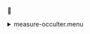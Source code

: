 &#x1F4D5; <details><summary>measure-occulter.menu</summary><blockquote><pre>&#x1F4D5; <details><summary>measure-occulter.cbk</summary><blockquote><pre>&#x1F4D5; <details><summary>ND_IN.rcp</summary><blockquote><pre>&#x1F4D5;  nd in 
The above code block covers:0.00 minutes of camera integration + hardware moves and overhead</pre></blockquote></details>&#x1F4D5; <details><summary>Exposure_80.rcp</summary><blockquote><pre>&#x1F4D5;  exposure 80 
The above code block covers:0.00 minutes of camera integration + hardware moves and overhead</pre></blockquote></details>&#x1F4D5; <details><summary>dark_01wave_1beam_16sums_16rep_BOTH.rcp</summary><blockquote><pre>&#x1F4D5;  shut	in 
&#x1F4D5;  for 16 
&#x1F4D9;  data	rcam	both	656.28	16 
&#x1F4D9;  data	rcam	both	656.28	16 
&#x1F4D5;  endfor 
The above code block covers:0.18 minutes of camera integration + hardware moves and overhead</pre></blockquote></details>&#x1F4D9; <details><summary>setupNDShutterOut.rcp</summary><blockquote><pre>&#x1F4D5;  shut	out 
The above code block covers:0.00 minutes of camera integration + hardware moves and overhead</pre></blockquote></details>&#x1F4D5; <details><summary>530_FW.rcp</summary><blockquote><pre>&#x1F4D5;  prefilterrange 530 
The above code block covers:0.00 minutes of camera integration + hardware moves and overhead</pre></blockquote></details>&#x1F4D5; <details><summary>530_01wave_2beam_16sums_16rep_BOTH.rcp</summary><blockquote><pre>&#x1F4D5;  data	rcam	both	530.30	16 
&#x1F4D5;  data	tcam	both	530.30	16 
&#x1F4D5;  data	rcam	both	530.30	16 
&#x1F4D5;  data	tcam	both	530.30	16 
&#x1F4D5;  data	rcam	both	530.30	16 
&#x1F4D5;  data	tcam	both	530.30	16 
&#x1F4D5;  data	rcam	both	530.30	16 
&#x1F4D5;  data	tcam	both	530.30	16 
&#x1F4D5;  data	rcam	both	530.30	16 
&#x1F4D5;  data	tcam	both	530.30	16 
&#x1F4D5;  data	rcam	both	530.30	16 
&#x1F4D5;  data	tcam	both	530.30	16 
&#x1F4D5;  data	rcam	both	530.30	16 
&#x1F4D5;  data	tcam	both	530.30	16 
&#x1F4D5;  data	rcam	both	530.30	16 
&#x1F4D5;  data	tcam	both	530.30	16 
&#x1F4D5;  data	rcam	both	530.30	16 
&#x1F4D5;  data	tcam	both	530.30	16 
&#x1F4D5;  data	rcam	both	530.30	16 
&#x1F4D5;  data	tcam	both	530.30	16 
&#x1F4D5;  data	rcam	both	530.30	16 
&#x1F4D5;  data	tcam	both	530.30	16 
&#x1F4D5;  data	rcam	both	530.30	16 
&#x1F4D5;  data	tcam	both	530.30	16 
&#x1F4D5;  data	rcam	both	530.30	16 
&#x1F4D5;  data	tcam	both	530.30	16 
&#x1F4D5;  data	rcam	both	530.30	16 
&#x1F4D5;  data	tcam	both	530.30	16 
&#x1F4D5;  data	rcam	both	530.30	16 
&#x1F4D5;  data	tcam	both	530.30	16 
&#x1F4D5;  data	rcam	both	530.30	16 
&#x1F4D5;  data	tcam	both	530.30	16 
The above code block covers:2.89 minutes of camera integration + hardware moves and overhead</pre></blockquote></details>&#x1F4D5; <details><summary>637_FW.rcp</summary><blockquote><pre>&#x1F4D5;  prefilterrange 637 
The above code block covers:0.00 minutes of camera integration + hardware moves and overhead</pre></blockquote></details>&#x1F4D5; <details><summary>637_01wave_2beam_16sums_16rep_BOTH.rcp</summary><blockquote><pre>&#x1F4D5;  data	rcam	both	637.40	16 
&#x1F4D5;  data	tcam	both	637.40	16 
&#x1F4D5;  data	rcam	both	637.40	16 
&#x1F4D5;  data	tcam	both	637.40	16 
&#x1F4D5;  data	rcam	both	637.40	16 
&#x1F4D5;  data	tcam	both	637.40	16 
&#x1F4D5;  data	rcam	both	637.40	16 
&#x1F4D5;  data	tcam	both	637.40	16 
&#x1F4D5;  data	rcam	both	637.40	16 
&#x1F4D5;  data	tcam	both	637.40	16 
&#x1F4D5;  data	rcam	both	637.40	16 
&#x1F4D5;  data	tcam	both	637.40	16 
&#x1F4D5;  data	rcam	both	637.40	16 
&#x1F4D5;  data	tcam	both	637.40	16 
&#x1F4D5;  data	rcam	both	637.40	16 
&#x1F4D5;  data	tcam	both	637.40	16 
&#x1F4D5;  data	rcam	both	637.40	16 
&#x1F4D5;  data	tcam	both	637.40	16 
&#x1F4D5;  data	rcam	both	637.40	16 
&#x1F4D5;  data	tcam	both	637.40	16 
&#x1F4D5;  data	rcam	both	637.40	16 
&#x1F4D5;  data	tcam	both	637.40	16 
&#x1F4D5;  data	rcam	both	637.40	16 
&#x1F4D5;  data	tcam	both	637.40	16 
&#x1F4D5;  data	rcam	both	637.40	16 
&#x1F4D5;  data	tcam	both	637.40	16 
&#x1F4D5;  data	rcam	both	637.40	16 
&#x1F4D5;  data	tcam	both	637.40	16 
&#x1F4D5;  data	rcam	both	637.40	16 
&#x1F4D5;  data	tcam	both	637.40	16 
&#x1F4D5;  data	rcam	both	637.40	16 
&#x1F4D5;  data	tcam	both	637.40	16 
The above code block covers:2.89 minutes of camera integration + hardware moves and overhead</pre></blockquote></details>&#x1F4D5; <details><summary>656_FW.rcp</summary><blockquote><pre>&#x1F4D5;  prefilterrange 656 
The above code block covers:0.00 minutes of camera integration + hardware moves and overhead</pre></blockquote></details>&#x1F4D5; <details><summary>656_01wave_2beam_16sums_16rep_BOTH.rcp</summary><blockquote><pre>&#x1F4D5;  data	rcam	both	656.28	16 
&#x1F4D5;  data	tcam	both	656.28	16 
&#x1F4D5;  data	rcam	both	656.28	16 
&#x1F4D5;  data	tcam	both	656.28	16 
&#x1F4D5;  data	rcam	both	656.28	16 
&#x1F4D5;  data	tcam	both	656.28	16 
&#x1F4D5;  data	rcam	both	656.28	16 
&#x1F4D5;  data	tcam	both	656.28	16 
&#x1F4D5;  data	rcam	both	656.28	16 
&#x1F4D5;  data	tcam	both	656.28	16 
&#x1F4D5;  data	rcam	both	656.28	16 
&#x1F4D5;  data	tcam	both	656.28	16 
&#x1F4D5;  data	rcam	both	656.28	16 
&#x1F4D5;  data	tcam	both	656.28	16 
&#x1F4D5;  data	rcam	both	656.28	16 
&#x1F4D5;  data	tcam	both	656.28	16 
&#x1F4D5;  data	rcam	both	656.28	16 
&#x1F4D5;  data	tcam	both	656.28	16 
&#x1F4D5;  data	rcam	both	656.28	16 
&#x1F4D5;  data	tcam	both	656.28	16 
&#x1F4D5;  data	rcam	both	656.28	16 
&#x1F4D5;  data	tcam	both	656.28	16 
&#x1F4D5;  data	rcam	both	656.28	16 
&#x1F4D5;  data	tcam	both	656.28	16 
&#x1F4D5;  data	rcam	both	656.28	16 
&#x1F4D5;  data	tcam	both	656.28	16 
&#x1F4D5;  data	rcam	both	656.28	16 
&#x1F4D5;  data	tcam	both	656.28	16 
&#x1F4D5;  data	rcam	both	656.28	16 
&#x1F4D5;  data	tcam	both	656.28	16 
&#x1F4D5;  data	rcam	both	656.28	16 
&#x1F4D5;  data	tcam	both	656.28	16 
The above code block covers:2.89 minutes of camera integration + hardware moves and overhead</pre></blockquote></details>&#x1F4D5; <details><summary>706_FW.rcp</summary><blockquote><pre>&#x1F4D5;  prefilterrange 706 
The above code block covers:0.00 minutes of camera integration + hardware moves and overhead</pre></blockquote></details>&#x1F4D5; <details><summary>706_01wave_2beam_16sums_16rep_BOTH.rcp</summary><blockquote><pre>&#x1F4D5;  data	rcam	both	706.20	16 
&#x1F4D5;  data	tcam	both	706.20	16 
&#x1F4D5;  data	rcam	both	706.20	16 
&#x1F4D5;  data	tcam	both	706.20	16 
&#x1F4D5;  data	rcam	both	706.20	16 
&#x1F4D5;  data	tcam	both	706.20	16 
&#x1F4D5;  data	rcam	both	706.20	16 
&#x1F4D5;  data	tcam	both	706.20	16 
&#x1F4D5;  data	rcam	both	706.20	16 
&#x1F4D5;  data	tcam	both	706.20	16 
&#x1F4D5;  data	rcam	both	706.20	16 
&#x1F4D5;  data	tcam	both	706.20	16 
&#x1F4D5;  data	rcam	both	706.20	16 
&#x1F4D5;  data	tcam	both	706.20	16 
&#x1F4D5;  data	rcam	both	706.20	16 
&#x1F4D5;  data	tcam	both	706.20	16 
&#x1F4D5;  data	rcam	both	706.20	16 
&#x1F4D5;  data	tcam	both	706.20	16 
&#x1F4D5;  data	rcam	both	706.20	16 
&#x1F4D5;  data	tcam	both	706.20	16 
&#x1F4D5;  data	rcam	both	706.20	16 
&#x1F4D5;  data	tcam	both	706.20	16 
&#x1F4D5;  data	rcam	both	706.20	16 
&#x1F4D5;  data	tcam	both	706.20	16 
&#x1F4D5;  data	rcam	both	706.20	16 
&#x1F4D5;  data	tcam	both	706.20	16 
&#x1F4D5;  data	rcam	both	706.20	16 
&#x1F4D5;  data	tcam	both	706.20	16 
&#x1F4D5;  data	rcam	both	706.20	16 
&#x1F4D5;  data	tcam	both	706.20	16 
&#x1F4D5;  data	rcam	both	706.20	16 
&#x1F4D5;  data	tcam	both	706.20	16 
The above code block covers:2.89 minutes of camera integration + hardware moves and overhead</pre></blockquote></details>&#x1F4D5; <details><summary>789_FW.rcp</summary><blockquote><pre>&#x1F4D5;  prefilterrange 789 
The above code block covers:0.00 minutes of camera integration + hardware moves and overhead</pre></blockquote></details>&#x1F4D5; <details><summary>789_01wave_2beam_16sums_16rep_BOTH.rcp</summary><blockquote><pre>&#x1F4D5;  data	rcam	both	789.40	16 
&#x1F4D5;  data	tcam	both	789.40	16 
&#x1F4D5;  data	rcam	both	789.40	16 
&#x1F4D5;  data	tcam	both	789.40	16 
&#x1F4D5;  data	rcam	both	789.40	16 
&#x1F4D5;  data	tcam	both	789.40	16 
&#x1F4D5;  data	rcam	both	789.40	16 
&#x1F4D5;  data	tcam	both	789.40	16 
&#x1F4D5;  data	rcam	both	789.40	16 
&#x1F4D5;  data	tcam	both	789.40	16 
&#x1F4D5;  data	rcam	both	789.40	16 
&#x1F4D5;  data	tcam	both	789.40	16 
&#x1F4D5;  data	rcam	both	789.40	16 
&#x1F4D5;  data	tcam	both	789.40	16 
&#x1F4D5;  data	rcam	both	789.40	16 
&#x1F4D5;  data	tcam	both	789.40	16 
&#x1F4D5;  data	rcam	both	789.40	16 
&#x1F4D5;  data	tcam	both	789.40	16 
&#x1F4D5;  data	rcam	both	789.40	16 
&#x1F4D5;  data	tcam	both	789.40	16 
&#x1F4D5;  data	rcam	both	789.40	16 
&#x1F4D5;  data	tcam	both	789.40	16 
&#x1F4D5;  data	rcam	both	789.40	16 
&#x1F4D5;  data	tcam	both	789.40	16 
&#x1F4D5;  data	rcam	both	789.40	16 
&#x1F4D5;  data	tcam	both	789.40	16 
&#x1F4D5;  data	rcam	both	789.40	16 
&#x1F4D5;  data	tcam	both	789.40	16 
&#x1F4D5;  data	rcam	both	789.40	16 
&#x1F4D5;  data	tcam	both	789.40	16 
&#x1F4D5;  data	rcam	both	789.40	16 
&#x1F4D5;  data	tcam	both	789.40	16 
The above code block covers:2.89 minutes of camera integration + hardware moves and overhead</pre></blockquote></details>&#x1F4D5; <details><summary>1074_FW.rcp</summary><blockquote><pre>&#x1F4D5;  prefilterrange 1074 
The above code block covers:0.00 minutes of camera integration + hardware moves and overhead</pre></blockquote></details>&#x1F4D5; <details><summary>1074_01wave_2beam_16sums_16rep_BOTH.rcp</summary><blockquote><pre>&#x1F4D5;  data	rcam	both	1074.70	16 
&#x1F4D5;  data	tcam	both	1074.70	16 
&#x1F4D5;  data	rcam	both	1074.70	16 
&#x1F4D5;  data	tcam	both	1074.70	16 
&#x1F4D5;  data	rcam	both	1074.70	16 
&#x1F4D5;  data	tcam	both	1074.70	16 
&#x1F4D5;  data	rcam	both	1074.70	16 
&#x1F4D5;  data	tcam	both	1074.70	16 
&#x1F4D5;  data	rcam	both	1074.70	16 
&#x1F4D5;  data	tcam	both	1074.70	16 
&#x1F4D5;  data	rcam	both	1074.70	16 
&#x1F4D5;  data	tcam	both	1074.70	16 
&#x1F4D5;  data	rcam	both	1074.70	16 
&#x1F4D5;  data	tcam	both	1074.70	16 
&#x1F4D5;  data	rcam	both	1074.70	16 
&#x1F4D5;  data	tcam	both	1074.70	16 
&#x1F4D5;  data	rcam	both	1074.70	16 
&#x1F4D5;  data	tcam	both	1074.70	16 
&#x1F4D5;  data	rcam	both	1074.70	16 
&#x1F4D5;  data	tcam	both	1074.70	16 
&#x1F4D5;  data	rcam	both	1074.70	16 
&#x1F4D5;  data	tcam	both	1074.70	16 
&#x1F4D5;  data	rcam	both	1074.70	16 
&#x1F4D5;  data	tcam	both	1074.70	16 
&#x1F4D5;  data	rcam	both	1074.70	16 
&#x1F4D5;  data	tcam	both	1074.70	16 
&#x1F4D5;  data	rcam	both	1074.70	16 
&#x1F4D5;  data	tcam	both	1074.70	16 
&#x1F4D5;  data	rcam	both	1074.70	16 
&#x1F4D5;  data	tcam	both	1074.70	16 
&#x1F4D5;  data	rcam	both	1074.70	16 
&#x1F4D5;  data	tcam	both	1074.70	16 
The above code block covers:2.89 minutes of camera integration + hardware moves and overhead</pre></blockquote></details>&#x1F4D5; <details><summary>1079_FW.rcp</summary><blockquote><pre>&#x1F4D5;  prefilterrange 1079 
The above code block covers:0.00 minutes of camera integration + hardware moves and overhead</pre></blockquote></details>&#x1F4D5; <details><summary>1079_01wave_2beam_16sums_16rep_BOTH.rcp</summary><blockquote><pre>&#x1F4D5;  data	rcam	both	1079.80	16 
&#x1F4D5;  data	tcam	both	1079.80	16 
&#x1F4D5;  data	rcam	both	1079.80	16 
&#x1F4D5;  data	tcam	both	1079.80	16 
&#x1F4D5;  data	rcam	both	1079.80	16 
&#x1F4D5;  data	tcam	both	1079.80	16 
&#x1F4D5;  data	rcam	both	1079.80	16 
&#x1F4D5;  data	tcam	both	1079.80	16 
&#x1F4D5;  data	rcam	both	1079.80	16 
&#x1F4D5;  data	tcam	both	1079.80	16 
&#x1F4D5;  data	rcam	both	1079.80	16 
&#x1F4D5;  data	tcam	both	1079.80	16 
&#x1F4D5;  data	rcam	both	1079.80	16 
&#x1F4D5;  data	tcam	both	1079.80	16 
&#x1F4D5;  data	rcam	both	1079.80	16 
&#x1F4D5;  data	tcam	both	1079.80	16 
&#x1F4D5;  data	rcam	both	1079.80	16 
&#x1F4D5;  data	tcam	both	1079.80	16 
&#x1F4D5;  data	rcam	both	1079.80	16 
&#x1F4D5;  data	tcam	both	1079.80	16 
&#x1F4D5;  data	rcam	both	1079.80	16 
&#x1F4D5;  data	tcam	both	1079.80	16 
&#x1F4D5;  data	rcam	both	1079.80	16 
&#x1F4D5;  data	tcam	both	1079.80	16 
&#x1F4D5;  data	rcam	both	1079.80	16 
&#x1F4D5;  data	tcam	both	1079.80	16 
&#x1F4D5;  data	rcam	both	1079.80	16 
&#x1F4D5;  data	tcam	both	1079.80	16 
&#x1F4D5;  data	rcam	both	1079.80	16 
&#x1F4D5;  data	tcam	both	1079.80	16 
&#x1F4D5;  data	rcam	both	1079.80	16 
&#x1F4D5;  data	tcam	both	1079.80	16 
The above code block covers:2.89 minutes of camera integration + hardware moves and overhead</pre></blockquote></details>&#x1F4D5; <details><summary>1083_FW.rcp</summary><blockquote><pre>&#x1F4D5;  prefilterrange 1083 
The above code block covers:0.00 minutes of camera integration + hardware moves and overhead</pre></blockquote></details>&#x1F4D5; <details><summary>1083_01wave_2beam_16sums_16rep_BOTH.rcp</summary><blockquote><pre>&#x1F4D5;  data	rcam	both	1083.00	16 
&#x1F4D5;  data	tcam	both	1083.00	16 
&#x1F4D5;  data	rcam	both	1083.00	16 
&#x1F4D5;  data	tcam	both	1083.00	16 
&#x1F4D5;  data	rcam	both	1083.00	16 
&#x1F4D5;  data	tcam	both	1083.00	16 
&#x1F4D5;  data	rcam	both	1083.00	16 
&#x1F4D5;  data	tcam	both	1083.00	16 
&#x1F4D5;  data	rcam	both	1083.00	16 
&#x1F4D5;  data	tcam	both	1083.00	16 
&#x1F4D5;  data	rcam	both	1083.00	16 
&#x1F4D5;  data	tcam	both	1083.00	16 
&#x1F4D5;  data	rcam	both	1083.00	16 
&#x1F4D5;  data	tcam	both	1083.00	16 
&#x1F4D5;  data	rcam	both	1083.00	16 
&#x1F4D5;  data	tcam	both	1083.00	16 
&#x1F4D5;  data	rcam	both	1083.00	16 
&#x1F4D5;  data	tcam	both	1083.00	16 
&#x1F4D5;  data	rcam	both	1083.00	16 
&#x1F4D5;  data	tcam	both	1083.00	16 
&#x1F4D5;  data	rcam	both	1083.00	16 
&#x1F4D5;  data	tcam	both	1083.00	16 
&#x1F4D5;  data	rcam	both	1083.00	16 
&#x1F4D5;  data	tcam	both	1083.00	16 
&#x1F4D5;  data	rcam	both	1083.00	16 
&#x1F4D5;  data	tcam	both	1083.00	16 
&#x1F4D5;  data	rcam	both	1083.00	16 
&#x1F4D5;  data	tcam	both	1083.00	16 
&#x1F4D5;  data	rcam	both	1083.00	16 
&#x1F4D5;  data	tcam	both	1083.00	16 
&#x1F4D5;  data	rcam	both	1083.00	16 
&#x1F4D5;  data	tcam	both	1083.00	16 
The above code block covers:2.89 minutes of camera integration + hardware moves and overhead</pre></blockquote></details>&#x1F4D5; <details><summary>ND_OUT.rcp</summary><blockquote><pre>&#x1F4D5;  nd out 
The above code block covers:0.00 minutes of camera integration + hardware moves and overhead</pre></blockquote></details>The above code block covers:23.31 minutes of camera integration + hardware moves and overhead</pre></blockquote></details></pre></blockquote></details>